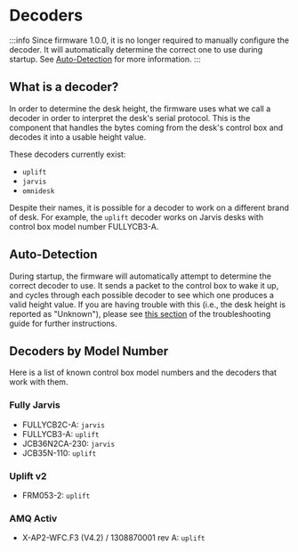 # Decoders

:::info
Since firmware 1.0.0, it is no longer required to manually configure the decoder. It will automatically determine the correct one to use during startup. See [Auto-Detection](#auto-detection) for more information.
:::

## What is a decoder?

In order to determine the desk height, the firmware uses what we call a decoder in order to interpret the desk's serial protocol. This is the component that handles the bytes coming from the desk's control box and decodes it into a usable height value.

These decoders currently exist:

- `uplift`
- `jarvis`
- `omnidesk`

Despite their names, it is possible for a decoder to work on a different brand of desk. For example, the `uplift` decoder works on Jarvis desks with control box model number FULLYCB3-A.

## Auto-Detection

During startup, the firmware will automatically attempt to determine the correct decoder to use. It sends a packet to the control box to wake it up, and cycles through each possible decoder to see which one produces a valid height value. If you are having trouble with this (i.e., the desk height is reported as "Unknown"), please see [this section](../../troubleshooting/index.mdx#the-desk-height-is-not-being-reported-properly) of the troubleshooting guide for further instructions.

## Decoders by Model Number

Here is a list of known control box model numbers and the decoders that work with them.

### Fully Jarvis

- FULLYCB2C-A: `jarvis`
- FULLYCB3-A: `uplift`
- JCB36N2CA-230: `jarvis`
- JCB35N-110: `uplift`

### Uplift v2

- FRM053-2: `uplift`

### AMQ Activ

- X-AP2-WFC.F3 (V4.2) / 1308870001 rev A: `uplift`